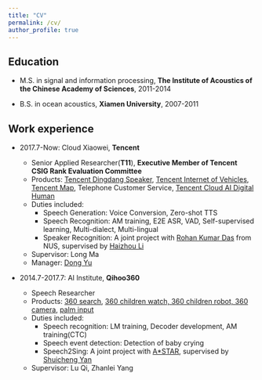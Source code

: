 ```yaml
---
title: "CV"
permalink: /cv/
author_profile: true
---
```


## Education
* M.S. in signal and information processing, **The Institute of Acoustics of the Chinese Academy of Sciences**, 2011-2014
<!--  * Advisors: [Feng Pan](https://people.ucas.ac.cn/~0000295) and [Changhong Wang](https://people.ucas.ac.cn/~wangch)-->
* B.S. in ocean acoustics, **Xiamen University**, 2007-2011
<!--  * Advisors: [Yu Zhang](http://coe.xmu.edu.cn/coefaculty/teachershow.aspx?id=265)-->


## Work experience
* 2017.7-Now: Cloud Xiaowei, **Tencent**
  * Senior Applied Researcher(**T11**), **Executive Member of Tencent CSIG Rank Evaluation Committee**
  * Products: [Tencent Dingdang Speaker](https://dingdang.qq.com/dingdang_speaker.html), [Tencent Internet of Vehicles](https://cloud.tencent.com/solution/auto), [Tencent Map](https://map.qq.com/), Telephone Customer Service, [Tencent Cloud AI Digital Human](https://cloud.tencent.com/product/ivh)
  * Duties included:
    * Speech Generation: Voice Conversion, Zero-shot TTS
    * Speech Recognition: AM training, E2E ASR, VAD, Self-supervised learning, Multi-dialect, Multi-lingual
    * Speaker Recognition: A joint project with [Rohan Kumar Das](https://sites.google.com/view/rohankumardas) from NUS, supervised by [Haizhou Li](https://scholar.google.com.sg/citations?user=z8_x7C8AAAAJ&hl=en)
  * Supervisor: Long Ma
  * Manager: [Dong Yu](https://sites.google.com/view/dongyu888/)

* 2014.7-2017.7: AI Institute, **Qihoo360**
  * Speech Researcher
  * Products: [360 search](https://www.so.com/), [360 children watch, 360 children robot, 360 camera](https://mall.360.cn/ac/360PPR?utm_source=guanwanggd02), [palm input](http://www.xinshuru.com/win_record.html)
  * Duties included:
    * Speech recognition: LM training, Decoder development, AM training(CTC)
    * Speech event detection: Detection of baby crying
    * Speech2Sing: A joint project with [A*STAR](https://www.a-star.edu.sg/), supervised by [Shuicheng Yan](https://scholar.google.com.hk/citations?user=DNuiPHwAAAAJ&hl=zh-CN)
  * Supervisor: Lu Qi, Zhanlei Yang

